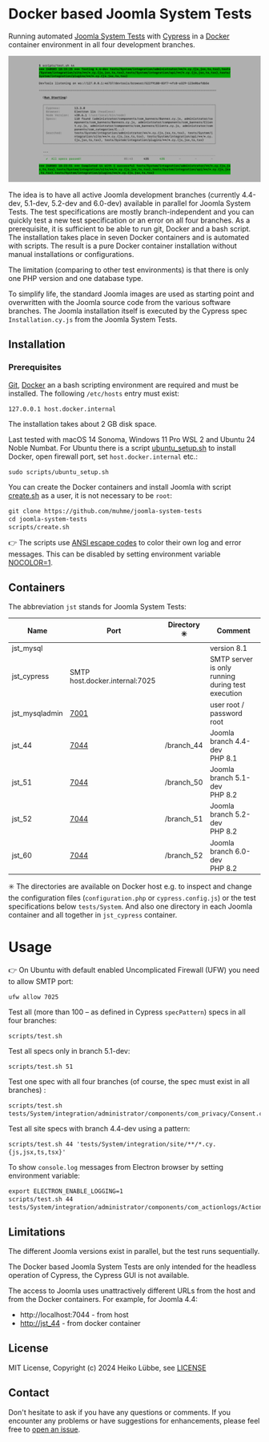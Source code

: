 # Docker based Joomla System Tests

Running automated [Joomla System Tests](https://github.com/joomla/joomla-cms/tree/4.4-dev/tests/System) with [Cypress](https://www.cypress.io/) in a [Docker](https://www.docker.com/) container environment in all four development branches.

![scripts/test.sh running screen shot](screen-shot.png)

The idea is to have all active Joomla development branches (currently 4.4-dev, 5.1-dev, 5.2-dev and 6.0-dev)
available in parallel for Joomla System Tests. The test specifications are mostly branch-independent
and you can quickly test a new test specification or an error on all four branches.
As a prerequisite, it is sufficient to be able to run git, Docker and a bash script.
The installation takes place in seven Docker containers and is automated with scripts.
The result is a pure Docker container installation without manual installations or configurations.

The limitation (comparing to other test environments) is that there is only one PHP version and one database type.

To simplify life, the standard Joomla images are used as starting point and overwritten with the Joomla
source code from the various software branches.
The Joomla installation itself is executed by the Cypress spec `Installation.cy.js` from the Joomla System Tests.

## Installation

### Prerequisites

[Git](https://git-scm.com/), [Docker](https://www.docker.com/) an a bash scripting environment are required and must be installed. The following `/etc/hosts` entry must exist:
```
127.0.0.1 host.docker.internal
```

The installation takes about 2 GB disk space.

Last tested with macOS 14 Sonoma, Windows 11 Pro WSL 2 and Ubuntu 24 Noble Numbat. For Ubuntu there is a script
[ubuntu_setup.sh](scripts/ubuntu_setup.sh) to install Docker, open firewall port, set `host.docker.internal` etc.:
```
sudo scripts/ubuntu_setup.sh
```

You can create the Docker containers and install Joomla with script [create.sh](scripts/create.sh) as a user, it is not necessary to be `root`:

```
git clone https://github.com/muhme/joomla-system-tests
cd joomla-system-tests
scripts/create.sh
```

:point_right: The scripts use [ANSI escape codes](https://en.wikipedia.org/wiki/ANSI_escape_code#Colors)
to color their own log and error messages.
This can be disabled by setting environment variable [NOCOLOR=1](https://no-color.org/).

## Containers

The abbreviation `jst` stands for Joomla System Tests:

|Name|Port|Directory :eight_spoked_asterisk: |Comment|
|----|----|----------------------------------|-------|
|jst_mysql| | | version 8.1 |
|jst_cypress| SMTP host.docker.internal:7025 | | SMTP server is only running during test execution |
|jst_mysqladmin|[7001](http://localhost:7001)| | user root / password root |
|jst_44|[7044](http://localhost:7044)| /branch_44 | Joomla branch 4.4-dev<br />PHP 8.1 |
|jst_51|[7044](http://localhost:7044)| /branch_50 | Joomla branch 5.1-dev<br />PHP 8.2 |
|jst_52|[7044](http://localhost:7044)| /branch_51 | Joomla branch 5.2-dev<br />PHP 8.2 |
|jst_60|[7044](http://localhost:7044)| /branch_52 | Joomla branch 6.0-dev<br />PHP 8.2 |

:eight_spoked_asterisk: The directories are available on Docker host e.g. to inspect and change the configuration
files (`configuration.php` or `cypress.config.js`) or the test specifications below `tests/System`.
And also one directory in each Joomla container and all together in `jst_cypress` container.

# Usage

:point_right: On Ubuntu with default enabled Uncomplicated Firewall (UFW) you need to allow SMTP port:
```
ufw allow 7025
```

Test all (more than 100 – as defined in Cypress `specPattern`) specs in all four branches:
```
scripts/test.sh
```

Test all specs only in branch 5.1-dev:
```
scripts/test.sh 51
```

Test one spec with all four branches (of course, the spec must exist in all branches) :
```
scripts/test.sh tests/System/integration/administrator/components/com_privacy/Consent.cy.js
```

Test all site specs with branch 4.4-dev using a pattern:
```
scripts/test.sh 44 'tests/System/integration/site/**/*.cy.{js,jsx,ts,tsx}'
```

To show `console.log` messages from Electron browser by setting environment variable: 
```
export ELECTRON_ENABLE_LOGGING=1
scripts/test.sh 44 tests/System/integration/administrator/components/com_actionlogs/Actionlogs.cy.js
```

## Limitations

The different Joomla versions exist in parallel, but the test runs sequentially.

The Docker based Joomla System Tests are only intended for the headless operation of Cypress, the Cypress GUI is not available.

The access to Joomla uses unattractively different URLs from the host and from the Docker containers. For example, for Joomla 4.4:
* http://localhost:7044 - from host
* [http://jst_44](http://jst_44) - from docker container

## License

MIT License, Copyright (c) 2024 Heiko Lübbe, see [LICENSE](LICENSE)

## Contact

Don't hesitate to ask if you have any questions or comments. If you encounter any problems or have suggestions for enhancements, please feel free to [open an issue](../../issues).
